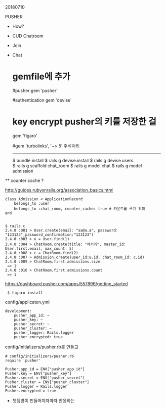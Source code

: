 20180710

PUSHER

- How?
- CUD Chatroom
- Join
- Chat



    # gemfile에 추가
    
    #pusher
    gem 'pusher'
    
    #authentication
    gem 'devise'
    
    # key encrypt pusher의 키를 저장한 걸 
    gem 'figaro'
    
    #gem 'turbolinks', '~> 5' 주석처리
    
    --------------------------------------------------------------------------------------------
    $ bundle install
    $ rails g devise:install
    $ rails g devise users  
    $ rails g scaffold chat_room
    $ rails g model chat
    $ rails g model admission
    
    
    
    

** counter cache ?

http://guides.rubyonrails.org/association_basics.html

    class Admission < ApplicationRecord
        belongs_to :user
        belongs_to :chat_room, counter_cache: true # 카운트를 쓰기 위해
    end
    

    $ rails c
    2.4.0 :001 > User.create(email: "aa@a.a", password: "123123",password_confirmation:"123123")
    2.4.0 :003 > u = User.find(1)
    2.4.0 :004 > ChatRoom.create(title: "어서와", master_id: User.first.email, max_count: 5)
    2.4.0 :008 > c = ChatRoom.find(2)
    2.4.0 :007 > Admission.create(user_id:u.id, chat_room_id: c.id)
    2.4.0 :009 > ChatRoom.first.admissions.size
     => 1 
    2.4.0 :010 > ChatRoom.first.admissions.count
     => 1 



https://dashboard.pusher.com/apps/557896/getting_started

     $ figaro install

config/applicaton.yml

    development:
        pusher_app_id: ~
        pusher_key: ~
        pusher_secret: ~
        pusher_cluster: ~
        pusher_logger: Rails.logger
        pusher_encrypted: true

config/initializers/pusher.rb를 만들고

    # config/initializers/pusher.rb
    require 'pusher'
    
    Pusher.app_id = ENV["pusher_app_id"]
    Pusher.key = ENV["pusher_key"]
    Pusher.secret = ENV["pusher_secret"]
    Pusher.cluster = ENV["pusher_cluster"]
    Pusher.logger = Rails.logger
    Pusher.encrypted = true

- 챗팅방이 만들어지자마자 반응하는


